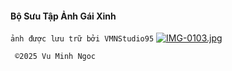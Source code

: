 #### Bộ Sưu Tập Ảnh Gái Xinh
`ảnh được lưu trữ bởi VMNStudio95`
[![IMG-0103.jpg](https://i.postimg.cc/KzzFRkzf/IMG-0103.jpg)](https://postimg.cc/67DFPQC4)



     ©️2025 Vu Minh Ngoc
